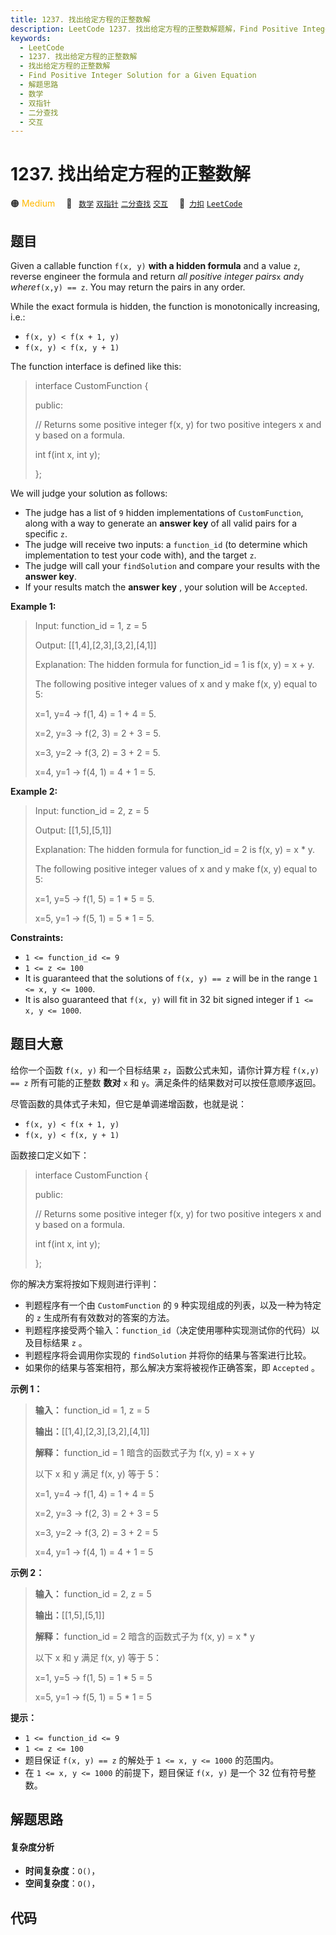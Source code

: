 ```yaml
---
title: 1237. 找出给定方程的正整数解
description: LeetCode 1237. 找出给定方程的正整数解题解，Find Positive Integer Solution for a Given Equation，包含解题思路、复杂度分析以及完整的 JavaScript 代码实现。
keywords:
  - LeetCode
  - 1237. 找出给定方程的正整数解
  - 找出给定方程的正整数解
  - Find Positive Integer Solution for a Given Equation
  - 解题思路
  - 数学
  - 双指针
  - 二分查找
  - 交互
---
```


# 1237. 找出给定方程的正整数解

🟠 <font color=#ffb800>Medium</font>&emsp; 🔖&ensp; [`数学`](/tag/math.md) [`双指针`](/tag/two-pointers.md) [`二分查找`](/tag/binary-search.md) [`交互`](/tag/interactive.md)&emsp; 🔗&ensp;[`力扣`](https://leetcode.cn/problems/find-positive-integer-solution-for-a-given-equation) [`LeetCode`](https://leetcode.com/problems/find-positive-integer-solution-for-a-given-equation)

## 题目

Given a callable function `f(x, y)` **with a hidden formula** and a value `z`,
reverse engineer the formula and return _all positive integer pairs_`x`
_and_`y` _where_`f(x,y) == z`. You may return the pairs in any order.

While the exact formula is hidden, the function is monotonically increasing,
i.e.:

  * `f(x, y) < f(x + 1, y)`
  * `f(x, y) < f(x, y + 1)`

The function interface is defined like this:

> 
> 
> 
> 
> 
> interface CustomFunction {
> 
> public:
> 
>   // Returns some positive integer f(x, y) for two positive integers x and y based on a formula.
> 
>   int f(int x, int y);
> 
> };
> 
> 

We will judge your solution as follows:

  * The judge has a list of `9` hidden implementations of `CustomFunction`, along with a way to generate an **answer key** of all valid pairs for a specific `z`.
  * The judge will receive two inputs: a `function_id` (to determine which implementation to test your code with), and the target `z`.
  * The judge will call your `findSolution` and compare your results with the **answer key**.
  * If your results match the **answer key** , your solution will be `Accepted`.



**Example 1:**

> Input: function_id = 1, z = 5
> 
> Output: [[1,4],[2,3],[3,2],[4,1]]
> 
> Explanation: The hidden formula for function_id = 1 is f(x, y) = x + y.
> 
> The following positive integer values of x and y make f(x, y) equal to 5:
> 
> x=1, y=4 -> f(1, 4) = 1 + 4 = 5.
> 
> x=2, y=3 -> f(2, 3) = 2 + 3 = 5.
> 
> x=3, y=2 -> f(3, 2) = 3 + 2 = 5.
> 
> x=4, y=1 -> f(4, 1) = 4 + 1 = 5.

**Example 2:**

> Input: function_id = 2, z = 5
> 
> Output: [[1,5],[5,1]]
> 
> Explanation: The hidden formula for function_id = 2 is f(x, y) = x * y.
> 
> The following positive integer values of x and y make f(x, y) equal to 5:
> 
> x=1, y=5 -> f(1, 5) = 1 * 5 = 5.
> 
> x=5, y=1 -> f(5, 1) = 5 * 1 = 5.

**Constraints:**

  * `1 <= function_id <= 9`
  * `1 <= z <= 100`
  * It is guaranteed that the solutions of `f(x, y) == z` will be in the range `1 <= x, y <= 1000`.
  * It is also guaranteed that `f(x, y)` will fit in 32 bit signed integer if `1 <= x, y <= 1000`.


## 题目大意

给你一个函数 `f(x, y)` 和一个目标结果 `z`，函数公式未知，请你计算方程 `f(x,y) == z` 所有可能的正整数 **数对** `x` 和
`y`。满足条件的结果数对可以按任意顺序返回。

尽管函数的具体式子未知，但它是单调递增函数，也就是说：

  * `f(x, y) < f(x + 1, y)`
  * `f(x, y) < f(x, y + 1)`

函数接口定义如下：

> 
> 
> 
> 
> 
> interface CustomFunction {
> 
> public:
> 
>   // Returns some positive integer f(x, y) for two positive integers x and y based on a formula.
> 
>   int f(int x, int y);
> 
> };

你的解决方案将按如下规则进行评判：

  * 判题程序有一个由 `CustomFunction` 的 `9` 种实现组成的列表，以及一种为特定的 `z` 生成所有有效数对的答案的方法。
  * 判题程序接受两个输入：`function_id`（决定使用哪种实现测试你的代码）以及目标结果 `z` 。
  * 判题程序将会调用你实现的 `findSolution` 并将你的结果与答案进行比较。
  * 如果你的结果与答案相符，那么解决方案将被视作正确答案，即 `Accepted` 。

**示例 1：**

> 
> 
> 
> 
> 
> **输入：** function_id = 1, z = 5
> 
> **输出：**[[1,4],[2,3],[3,2],[4,1]]
> 
> **解释：** function_id = 1 暗含的函数式子为 f(x, y) = x + y
> 
> 以下 x 和 y 满足 f(x, y) 等于 5：
> 
> x=1, y=4 -> f(1, 4) = 1 + 4 = 5
> 
> x=2, y=3 -> f(2, 3) = 2 + 3 = 5
> 
> x=3, y=2 -> f(3, 2) = 3 + 2 = 5
> 
> x=4, y=1 -> f(4, 1) = 4 + 1 = 5
> 
> 

**示例 2：**

> 
> 
> 
> 
> 
> **输入：** function_id = 2, z = 5
> 
> **输出：**[[1,5],[5,1]]
> 
> **解释：** function_id = 2 暗含的函数式子为 f(x, y) = x * y
> 
> 以下 x 和 y 满足 f(x, y) 等于 5：
> 
> x=1, y=5 -> f(1, 5) = 1 * 5 = 5
> 
> x=5, y=1 -> f(5, 1) = 5 * 1 = 5

**提示：**

  * `1 <= function_id <= 9`
  * `1 <= z <= 100`
  * 题目保证 `f(x, y) == z` 的解处于 `1 <= x, y <= 1000` 的范围内。
  * 在 `1 <= x, y <= 1000` 的前提下，题目保证 `f(x, y)` 是一个 32 位有符号整数。


## 解题思路

#### 复杂度分析

- **时间复杂度**：`O()`，
- **空间复杂度**：`O()`，

## 代码

```javascript

```